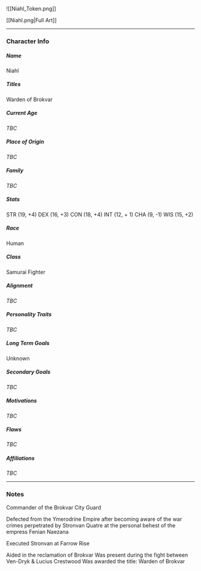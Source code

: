 ![[Niahl_Token.png]]

[[Niahl.png|Full Art]]

---
### Character Info
##### Name 
Niahl

##### Titles
Warden of Brokvar
##### Current Age
*TBC*
##### Place of Origin
*TBC*
##### Family
*TBC*
##### Stats
STR (19, +4)
DEX (16, +3)
CON (18, +4)
INT (12, + 1)
CHA (9, -1)
WIS (15, +2)
##### Race
Human
##### Class
Samurai Fighter
##### Alignment
*TBC*
##### Personality Traits
*TBC*
##### Long Term Goals
Unknown
##### Secondary Goals
*TBC*
##### Motivations
*TBC*
##### Flaws
*TBC*
##### Affiliations
*TBC*

---
### Notes
Commander of the Brokvar City Guard

Defected from the Ymerodrine Empire after becoming aware of the war crimes perpetrated by Stronvan Quatre at the personal behest of the empress Fenian Naezana

Executed Stronvan at Farrow Rise

Aided in the reclamation of Brokvar
Was present during the fight between Ven-Dryk & Lucius Crestwood
Was awarded the title: Warden of Brokvar